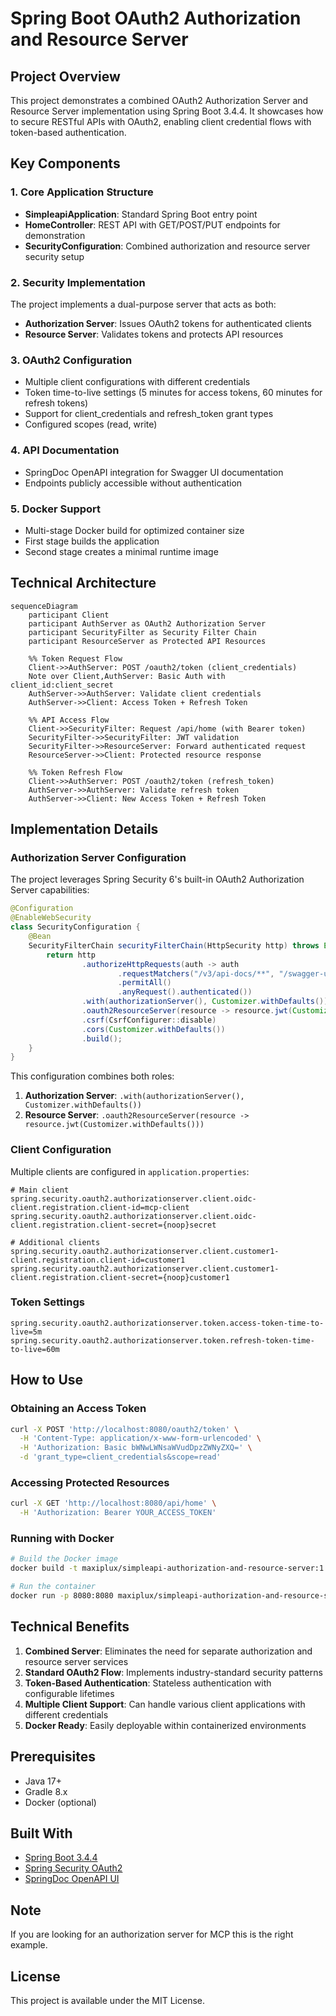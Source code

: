 # Spring Boot OAuth2 Authorization and Resource Server

## Project Overview

This project demonstrates a combined OAuth2 Authorization Server and Resource Server implementation using Spring Boot 3.4.4. It showcases how to secure RESTful APIs with OAuth2, enabling client credential flows with token-based authentication.

## Key Components

### 1. Core Application Structure
- **SimpleapiApplication**: Standard Spring Boot entry point
- **HomeController**: REST API with GET/POST/PUT endpoints for demonstration
- **SecurityConfiguration**: Combined authorization and resource server security setup

### 2. Security Implementation
The project implements a dual-purpose server that acts as both:
- **Authorization Server**: Issues OAuth2 tokens for authenticated clients
- **Resource Server**: Validates tokens and protects API resources

### 3. OAuth2 Configuration
- Multiple client configurations with different credentials
- Token time-to-live settings (5 minutes for access tokens, 60 minutes for refresh tokens)
- Support for client_credentials and refresh_token grant types
- Configured scopes (read, write)

### 4. API Documentation
- SpringDoc OpenAPI integration for Swagger UI documentation
- Endpoints publicly accessible without authentication

### 5. Docker Support
- Multi-stage Docker build for optimized container size
- First stage builds the application
- Second stage creates a minimal runtime image

## Technical Architecture

```mermaid
sequenceDiagram
    participant Client
    participant AuthServer as OAuth2 Authorization Server
    participant SecurityFilter as Security Filter Chain
    participant ResourceServer as Protected API Resources
    
    %% Token Request Flow
    Client->>AuthServer: POST /oauth2/token (client_credentials)
    Note over Client,AuthServer: Basic Auth with client_id:client_secret
    AuthServer->>AuthServer: Validate client credentials
    AuthServer->>Client: Access Token + Refresh Token
    
    %% API Access Flow
    Client->>SecurityFilter: Request /api/home (with Bearer token)
    SecurityFilter->>SecurityFilter: JWT validation
    SecurityFilter->>ResourceServer: Forward authenticated request
    ResourceServer->>Client: Protected resource response
    
    %% Token Refresh Flow
    Client->>AuthServer: POST /oauth2/token (refresh_token)
    AuthServer->>AuthServer: Validate refresh token
    AuthServer->>Client: New Access Token + Refresh Token
```

## Implementation Details

### Authorization Server Configuration
The project leverages Spring Security 6's built-in OAuth2 Authorization Server capabilities:

```java
@Configuration
@EnableWebSecurity
class SecurityConfiguration {
    @Bean
    SecurityFilterChain securityFilterChain(HttpSecurity http) throws Exception {
        return http
                .authorizeHttpRequests(auth -> auth
                        .requestMatchers("/v3/api-docs/**", "/swagger-ui/**", /* ... */)
                        .permitAll()
                        .anyRequest().authenticated())
                .with(authorizationServer(), Customizer.withDefaults())
                .oauth2ResourceServer(resource -> resource.jwt(Customizer.withDefaults()))
                .csrf(CsrfConfigurer::disable)
                .cors(Customizer.withDefaults())
                .build();
    }
}
```

This configuration combines both roles:
1. **Authorization Server**: `.with(authorizationServer(), Customizer.withDefaults())`
2. **Resource Server**: `.oauth2ResourceServer(resource -> resource.jwt(Customizer.withDefaults()))`

### Client Configuration
Multiple clients are configured in `application.properties`:

```properties
# Main client
spring.security.oauth2.authorizationserver.client.oidc-client.registration.client-id=mcp-client
spring.security.oauth2.authorizationserver.client.oidc-client.registration.client-secret={noop}secret

# Additional clients
spring.security.oauth2.authorizationserver.client.customer1-client.registration.client-id=customer1
spring.security.oauth2.authorizationserver.client.customer1-client.registration.client-secret={noop}customer1
```

### Token Settings
```properties
spring.security.oauth2.authorizationserver.token.access-token-time-to-live=5m
spring.security.oauth2.authorizationserver.token.refresh-token-time-to-live=60m
```

## How to Use

### Obtaining an Access Token
```bash
curl -X POST 'http://localhost:8080/oauth2/token' \
  -H 'Content-Type: application/x-www-form-urlencoded' \
  -H 'Authorization: Basic bWNwLWNsaWVudDpzZWNyZXQ=' \
  -d 'grant_type=client_credentials&scope=read'
```

### Accessing Protected Resources
```bash
curl -X GET 'http://localhost:8080/api/home' \
  -H 'Authorization: Bearer YOUR_ACCESS_TOKEN'
```

### Running with Docker
```bash
# Build the Docker image
docker build -t maxiplux/simpleapi-authorization-and-resource-server:1.0.0 .

# Run the container
docker run -p 8080:8080 maxiplux/simpleapi-authorization-and-resource-server:1.0.0
```

## Technical Benefits

1. **Combined Server**: Eliminates the need for separate authorization and resource server services
2. **Standard OAuth2 Flow**: Implements industry-standard security patterns
3. **Token-Based Authentication**: Stateless authentication with configurable lifetimes
4. **Multiple Client Support**: Can handle various client applications with different credentials
5. **Docker Ready**: Easily deployable within containerized environments

## Prerequisites

- Java 17+
- Gradle 8.x
- Docker (optional)

## Built With

- [Spring Boot 3.4.4](https://spring.io/projects/spring-boot)
- [Spring Security OAuth2](https://docs.spring.io/spring-security/reference/servlet/oauth2/index.html)
- [SpringDoc OpenAPI UI](https://springdoc.org/)
## Note
If you are looking for an authorization server for MCP this is the right example.

## License

This project is available under the MIT License.
